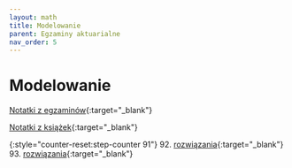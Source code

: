 ```yaml
---
layout: math
title: Modelowanie
parent: Egzaminy aktuarialne
nav_order: 5
---
```


# Modelowanie

[Notatki z egzaminów](../modelowanie/notatki.html){:target="_blank"}

[Notatki z książek](../modelowanie/notatki_ksiazki.html){:target="_blank"}

{:style="counter-reset:step-counter 91"}
92. [rozwiązania](pdfs_modelowanie/Egzamin_092.pdf){:target="_blank"}
93. [rozwiązania](pdfs_modelowanie/Egzamin_093.pdf){:target="_blank"}